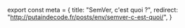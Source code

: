 export const meta = {
  title: "SemVer, c'est quoi ?",
  redirect: "http://putaindecode.fr/posts/env/semver-c-est-quoi/",
}
